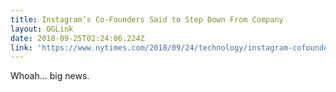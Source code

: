 ```yaml
---
title: Instagram’s Co-Founders Said to Step Down From Company
layout: OGLink
date: 2018-09-25T02:24:06.224Z
link: 'https://www.nytimes.com/2018/09/24/technology/instagram-cofounders-resign.html'
---
```

Whoah... big news.
